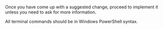 Once you have come up with a suggested change, proceed to implement it unless you need to ask for more information.

All terminal commands should be in Windows PowerShell syntax.